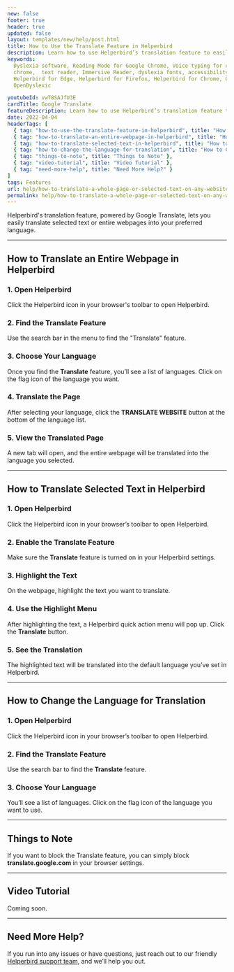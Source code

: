 ```yaml
---
new: false
footer: true
header: true
updated: false
layout: templates/new/help/post.html
title: How to Use the Translate Feature in Helperbird
description: Learn how to use Helperbird’s translation feature to easily translate selected text or entire webpages into your preferred language. Powered by Google Translate, this guide walks you through translating content and changing language settings.
keywords:
  Dyslexia software, Reading Mode for Google Chrome, Voice typing for chrome, Text to speech for
  chrome,  text reader, Immersive Reader, dyslexia fonts, accessibility software, dyslexia software,
  Helperbird for Edge, Helperbird for Firefox, Helperbird for Chrome, Opendyslexic for Chrome,
  OpenDyslexic

youtubeId: vwT8SAJfU3E
cardTitle: Google Translate
featureDescription: Learn how to use Helperbird’s translation feature to easily translate selected text or entire webpages into your preferred language. Powered by Google Translate, this guide walks you through translating content and changing language settings.
date: 2022-04-04
headerTags: [
  { tag: "how-to-use-the-translate-feature-in-helperbird", title: "How to Use the Translate Feature in Helperbird" },
  { tag: "how-to-translate-an-entire-webpage-in-helperbird", title: "How to Translate an Entire Webpage in Helperbird" },
  { tag: "how-to-translate-selected-text-in-helperbird", title: "How to Translate Selected Text in Helperbird" },
  { tag: "how-to-change-the-language-for-translation", title: "How to Change the Language for Translation" },
  { tag: "things-to-note", title: "Things to Note" },
  { tag: "video-tutorial", title: "Video Tutorial" },
  { tag: "need-more-help", title: "Need More Help?" }
]
tags: Features
url: help/how-to-translate-a-whole-page-or-selected-text-on-any-website/
permalink: help/how-to-translate-a-whole-page-or-selected-text-on-any-website/
---
```


Helperbird's translation feature, powered by Google Translate, lets you easily translate selected text or entire webpages into your preferred language.

---

## How to Translate an Entire Webpage in Helperbird

### 1. Open Helperbird

Click the Helperbird icon in your browser's toolbar to open Helperbird.

### 2. Find the Translate Feature

Use the search bar in the menu to find the "Translate" feature.

### 3. Choose Your Language

Once you find the **Translate** feature, you’ll see a list of languages. Click on the flag icon of the language you want.

### 4. Translate the Page

After selecting your language, click the **TRANSLATE WEBSITE** button at the bottom of the language list.

### 5. View the Translated Page

A new tab will open, and the entire webpage will be translated into the language you selected.

---

## How to Translate Selected Text in Helperbird

### 1. Open Helperbird

Click the Helperbird icon in your browser’s toolbar to open Helperbird.

### 2. Enable the Translate Feature

Make sure the **Translate** feature is turned on in your Helperbird settings.

### 3. Highlight the Text

On the webpage, highlight the text you want to translate.

### 4. Use the Highlight Menu

After highlighting the text, a Helperbird quick action menu will pop up. Click the **Translate** button.

### 5. See the Translation

The highlighted text will be translated into the default language you’ve set in Helperbird.

---

## How to Change the Language for Translation

### 1. Open Helperbird

Click the Helperbird icon in your browser’s toolbar to open Helperbird.

### 2. Find the Translate Feature

Use the search bar to find the **Translate** feature.

### 3. Choose Your Language

You’ll see a list of languages. Click on the flag icon of the language you want to use.

---

## Things to Note

If you want to block the Translate feature, you can simply block **translate.google.com** in your browser settings.

---

## Video Tutorial

Coming soon.

---

## Need More Help?

If you run into any issues or have questions, just reach out to our friendly [Helperbird support team](/support), and we’ll help you out.
